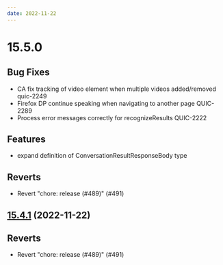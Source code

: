 ```yaml
---
date: 2022-11-22
---
```


# 15.5.0

<!-- truncate -->

## Bug Fixes

- CA fix tracking of video element when multiple videos added/removed quic-2249
- Firefox DP continue speaking when navigating to another page QUIC-2289
- Process error messages correctly for recognizeResults QUIC-2222

## Features

- expand definition of ConversationResultResponseBody type

## Reverts

- Revert "chore: release (#489)" (#491)

## [15.4.1](https://github.com/soulmachines/smwebsdk/compare/v15.4.0...v15.4.1) (2022-11-22)

## Reverts

- Revert "chore: release (#489)" (#491)